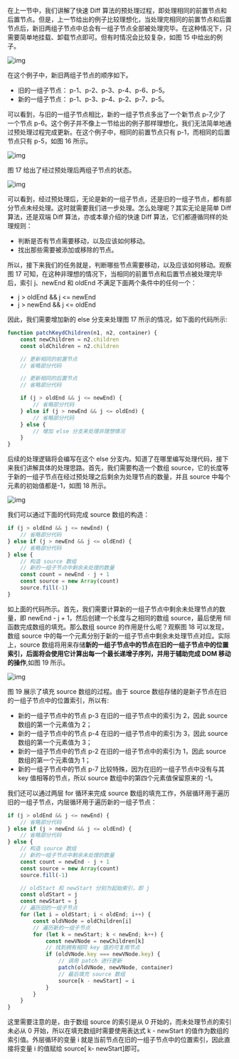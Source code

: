在上一节中，我们讲解了快速 Diff 算法的预处理过程，即处理相同的前置节点和后置节点。但是，上一节给出的例子比较理想化，当处理完相同的前置节点和后置节点后，新旧两组子节点中总会有一组子节点全部被处理完毕。在这种情况下，只需要简单地挂载、卸载节点即可。但有时情况会比较复杂，如图 15 中给出的例子。

![img](../assets/VueImage/快速Diff-15.png)

在这个例子中，新旧两组子节点的顺序如下。

- 旧的一组子节点： p-1、p-2、p-3、p-4、p-6、p-5。
- 新的一组子节点： p-1、p-3、p-4、p-2、p-7、p-5。

可以看到，与旧的一组子节点相比，新的一组子节点多出了一个新节点 p-7,少了一个节点 p-6。这个例子并不像上一节给出的例子那样理想化，我们无法简单地通过预处理过程完成更新。在这个例子中，相同的前置节点只有 p-1，而相同的后置节点只有 p-5，如图 16 所示。

![img](../assets/VueImage/快速Diff-16.png)

图 17 给出了经过预处理后两组子节点的状态。

![img](../assets/VueImage/快速Diff-17.png)

可以看到，经过预处理后，无论是新的一组子节点，还是旧的一组子节点，都有部分节点未经处理。这时就需要我们进一步处理。怎么处理呢？其实无论是简单 Diff 算法，还是双端 Diff 算法，亦或本章介绍的快速 Diff 算法，它们都遵循同样的处理规则：

- 判断是否有节点需要移动，以及应该如何移动。
- 找出那些需要被添加或移除的节点。

所以，接下来我们的任务就是，判断哪些节点需要移动，以及应该如何移动。观察图 17 可知，在这种非理想的情况下，当相同的前置节点和后置节点被处理完毕后，索引 j、newEnd 和 oldEnd 不满足下面两个条件中的任何一个：

- j > oldEnd && j <= newEnd
- j > newEnd && j <= oldEnd

因此，我们需要增加新的 else 分支来处理图 17 所示的情况，如下面的代码所示:

```js
function patchKeydChildren(n1, n2, container) {
	const newChildren = n2.children
	const oldChildren = n2.children

	// 更新相同的前置节点
	// 省略部分代码

	// 更新相同的后置节点
	// 省略部分代码

	if (j > oldEnd && j <= newEnd) {
		// 省略部分代码
	} else if (j > newEnd && j <= oldEnd) {
		// 省略部分代码
	} else {
		// 增加 else 分支来处理非理想情况
	}
}
```

后续的处理逻辑将会编写在这个 else 分支内。知道了在哪里编写处理代码，接下来我们讲解具体的处理思路。首先，我们需要构造一个数组 source，它的长度等于新的一组子节点在经过预处理之后剩余为处理节点的数量，并且 source 中每个元素的初始值都是-1，如图 18 所示。

![img](../assets/VueImage/快速Diff-18.png)

我们可以通过下面的代码完成 source 数组的构造：

```js
if (j > oldEnd && j <= newEnd) {
	// 省略部分代码
} else if (j > newEnd && j <= oldEnd) {
	// 省略部分代码
} else {
	// 构造 source 数组
	// 新的一组子节点中剩余未处理的数量
	const count = newEnd - j + 1
	const source = new Array(count)
	source.fill(-1)
}
```

如上面的代码所示。首先，我们需要计算新的一组子节点中剩余未处理节点的数量，即 newEnd - j + 1，然后创建一个长度与之相同的数组 source，最后使用 fill 函数完成数组的填充。那么数组 source 的作用是什么呢？观察图 18 可以发现，数组 source 中的每一个元素分别于新的一组子节点中剩余未处理节点对应。实际上，source 数组将用来存储**新的一组子节点中的节点在旧的一组子节点中的位置索引，后面将会使用它计算出每一个最长递增子序列，并用于辅助完成 DOM 移动的操作**,如图 19 所示。

![img](../assets/VueImage/快速Diff-19.png)

图 19 展示了填充 source 数组的过程。由于 source 数组存储的是新子节点在旧的一组子节点中的位置索引，所以有:

- 新的一组子节点中的节点 p-3 在旧的一组子节点中的索引为 2，因此 source 数组的第一个元素值为 2；
- 新的一组子节点中的节点 p-4 在旧的一组子节点中的索引为 3，因此 source 数组的第一个元素值为 3；
- 新的一组子节点中的节点 p-2 在旧的一组子节点中的索引为 1，因此 source 数组的第一个元素值为 1；
- 新的一组子节点中的节点 p-7 比较特殊，因为在旧的一组子节点中没有与其 key 值相等的节点，所以 source 数组中的第四个元素值保留原来的 -1。

我们还可以通过两层 for 循环来完成 source 数组的填充工作，外层循环用于遍历旧的一组子节点，内层循环用于遍历新的一组子节点：

```js
if (j > oldEnd && j <= newEnd) {
	// 省略部分代码
} else if (j > newEnd && j <= oldEnd) {
	// 省略部分代码
} else {
	// 构造 source 数组
	// 新的一组子节点中剩余未处理的数量
	const count = newEnd - j + 1
	const source = new Array(count)
	source.fill(-1)

	// oldStart 和 newStart 分别为起始索引，即 j
	const oldStart = j
	const newStart = j
	// 遍历旧的一组子节点
	for (let i = oldStart; i < oldEnd; i++) {
		const oldVNode = oldChildren[i]
		// 遍历新的一组子节点
		for (let k = newStart; k < newEnd; k++) {
			const newVNode = newChildren[k]
			// 找到拥有相同 key 值的可复用节点
			if (oldVNode.key === newVNode.key) {
				// 调用 patch 进行更新
				patch(oldVNode, newVNode, container)
				// 最后填充 source 数组
				source[k - newStart] = i
			}
		}
	}
}
```

这里需要注意的是，由于数组 source 的索引是从 0 开始的，而未处理节点的索引未必从 0 开始，所以在填充数组时需要使用表达式 k - newStart 的值作为数组的索引值。外层循环的变量 i 就是当前节点在旧的一组子节点中的位置索引，因此直接将变量 i 的值赋给 source[ k- newStart]即可。
